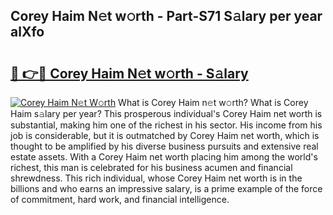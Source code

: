 ## Corey Haim N𝚎t w𝚘rth - Part-S71 S𝚊lary per year alXfo

# <h2><a href="http://gc0exa5.nevu.top/?p=Corey+Haim">🔗 👉🔴 Corey Haim N𝚎t w𝚘rth - S𝚊lary</a></h2>

[![Corey Haim N𝚎t W𝚘rth](https://i.imgur.com/Oavwk0R.jpeg)](http://gc0exa5.nevu.top/?p=Corey+Haim)
What is Corey Haim n𝚎t w𝚘rth? What is Corey Haim s𝚊lary per year?
This prosperous individual's Corey Haim net worth is substantial, making him one of the richest in his sector. His income from his job is considerable, but it is outmatched by Corey Haim net worth, which is thought to be amplified by his diverse business pursuits and extensive real estate assets. With a Corey Haim net worth placing him among the world's richest, this man is celebrated for his business acumen and financial shrewdness. This rich individual, whose Corey Haim net worth is in the billions and who earns an impressive salary, is a prime example of the force of commitment, hard work, and financial intelligence.
